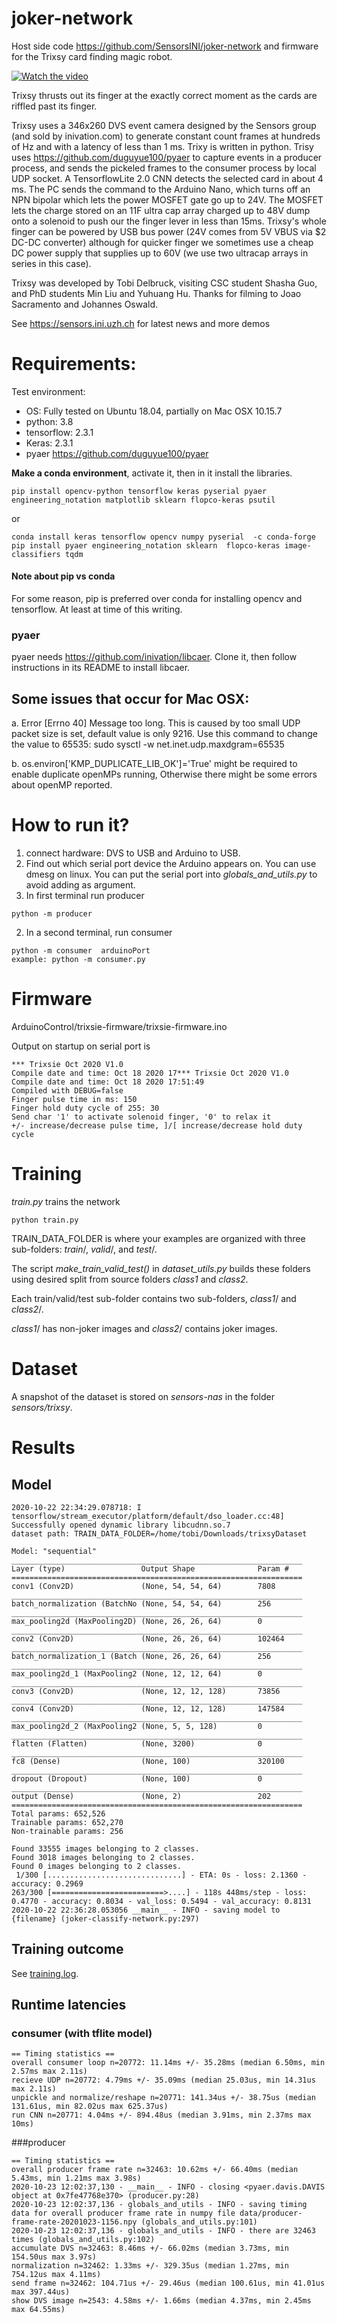 # joker-network

Host side code https://github.com/SensorsINI/joker-network and firmware for the Trixsy card finding magic robot.

[![Watch the video](https://img.youtube.com/vi/Y0Crn4DU17M/hqdefault.jpg)](https://youtu.be/Y0Crn4DU17M)

Trixsy thrusts out its finger at the exactly correct moment as the cards are riffled past its finger.

Trixsy uses a 346x260 DVS event camera designed by the Sensors group (and sold by inivation.com) to generate constant count frames at hundreds of Hz and with a latency of  less than 1 ms. Trixy is written in python. Trisy uses https://github.com/duguyue100/pyaer to capture events in a producer process, and sends the pickeled frames to the consumer process by local UDP socket. A TensorflowLite 2.0 CNN detects the selected card in about 4 ms. The PC sends the command to the Arduino Nano, which turns off an NPN bipolar which lets the power MOSFET gate go up to 24V. The MOSFET lets the charge stored on an 11F ultra cap array charged up to 48V dump onto a solenoid to push our the finger lever in less than 15ms. Trixsy's whole finger can be powered by USB bus power (24V comes from 5V VBUS via $2 DC-DC converter) although for quicker finger we sometimes use a cheap DC power supply that supplies up to 60V (we use two ultracap arrays in series in this case).

Trixsy was developed by Tobi Delbruck, visiting CSC student Shasha Guo, and PhD students Min Liu and Yuhuang Hu. Thanks for filming to Joao Sacramento and Johannes Oswald.

See https://sensors.ini.uzh.ch for latest news and more demos

# Requirements:
Test environment:

 - OS: Fully tested on Ubuntu 18.04, partially on Mac OSX 10.15.7 
 - python: 3.8
 - tensorflow: 2.3.1
 - Keras: 2.3.1
 - pyaer https://github.com/duguyue100/pyaer
 
 **Make a conda environment**, activate it, then in it install the libraries.
 
```
pip install opencv-python tensorflow keras pyserial pyaer engineering_notation matplotlib sklearn flopco-keras psutil
```
or
```
conda install keras tensorflow opencv numpy pyserial  -c conda-forge
pip install pyaer engineering_notation sklearn  flopco-keras image-classifiers tqdm
```

#### Note about pip vs conda
For some reason, pip is preferred over conda for installing opencv and tensorflow. At least at time of this writing.

### pyaer
pyaer needs https://github.com/inivation/libcaer. Clone it, then follow instructions in its README to install libcaer. 



## Some issues that occur for Mac OSX:

 a. Error [Errno 40] Message too long. This is caused by too small UDP packet size is set, default value is only 9216. 
 Use this command to change the value to 65535: sudo sysctl -w net.inet.udp.maxdgram=65535

 b. os.environ['KMP_DUPLICATE_LIB_OK']='True' might be required to enable duplicate openMPs running, Otherwise
there might be some errors about openMP reported.


# How to run it?
 1. connect hardware: DVS to USB and Arduino to USB.
 1. Find out which serial port device the Arduino appears on. You can use dmesg on linux. You can put the serial port into _globals_and_utils.py_ to avoid adding as argument.
 1. In first terminal run producer
```shell script
python -m producer
```
 2. In a second terminal, run consumer
```shell script
python -m consumer  arduinoPort
example: python -m consumer.py 
```


# Firmware

ArduinoControl/trixsie-firmware/trixsie-firmware.ino

Output on startup on serial port is
```
*** Trixsie Oct 2020 V1.0
Compile date and time: Oct 18 2020 17*** Trixsie Oct 2020 V1.0
Compile date and time: Oct 18 2020 17:51:49
Compiled with DEBUG=false
Finger pulse time in ms: 150
Finger hold duty cycle of 255: 30
Send char '1' to activate solenoid finger, '0' to relax it
+/- increase/decrease pulse time, ]/[ increase/decrease hold duty cycle

```

# Training

_train.py_ trains the network  

```
python train.py
```

TRAIN_DATA_FOLDER is where your examples are organized with three sub-folders: _train_/, _valid_/, and _test_/.

The script _make_train_valid_test()_ in _dataset_utils.py_ builds these folders using desired split from source folders _class1_ and _class2_.  

Each train/valid/test sub-folder contains two sub-folders, _class1_/ and _class2_/. 

_class1_/ has non-joker images and _class2_/ contains joker images.

# Dataset
A snapshot of the dataset is stored on _sensors-nas_ in the folder _sensors/trixsy_.


# Results

## Model
```
2020-10-22 22:34:29.078718: I tensorflow/stream_executor/platform/default/dso_loader.cc:48] Successfully opened dynamic library libcudnn.so.7
dataset path: TRAIN_DATA_FOLDER=/home/tobi/Downloads/trixsyDataset

Model: "sequential"
_________________________________________________________________
Layer (type)                 Output Shape              Param #   
=================================================================
conv1 (Conv2D)               (None, 54, 54, 64)        7808      
_________________________________________________________________
batch_normalization (BatchNo (None, 54, 54, 64)        256       
_________________________________________________________________
max_pooling2d (MaxPooling2D) (None, 26, 26, 64)        0         
_________________________________________________________________
conv2 (Conv2D)               (None, 26, 26, 64)        102464    
_________________________________________________________________
batch_normalization_1 (Batch (None, 26, 26, 64)        256       
_________________________________________________________________
max_pooling2d_1 (MaxPooling2 (None, 12, 12, 64)        0         
_________________________________________________________________
conv3 (Conv2D)               (None, 12, 12, 128)       73856     
_________________________________________________________________
conv4 (Conv2D)               (None, 12, 12, 128)       147584    
_________________________________________________________________
max_pooling2d_2 (MaxPooling2 (None, 5, 5, 128)         0         
_________________________________________________________________
flatten (Flatten)            (None, 3200)              0         
_________________________________________________________________
fc8 (Dense)                  (None, 100)               320100    
_________________________________________________________________
dropout (Dropout)            (None, 100)               0         
_________________________________________________________________
output (Dense)               (None, 2)                 202       
=================================================================
Total params: 652,526
Trainable params: 652,270
Non-trainable params: 256

Found 33555 images belonging to 2 classes.
Found 3018 images belonging to 2 classes.
Found 0 images belonging to 2 classes.
 1/300 [..............................] - ETA: 0s - loss: 2.1360 - accuracy: 0.2969
263/300 [=========================>....] - 118s 448ms/step - loss: 0.4770 - accuracy: 0.8034 - val_loss: 0.5494 - val_accuracy: 0.8131
2020-10-22 22:36:28.053056 __main__ - INFO - saving model to {filename} (joker-classify-network.py:297)

```

## Training outcome

See [training.log](training.log).

## Runtime latencies

### consumer (with tflite model)

```
== Timing statistics ==
overall consumer loop n=20772: 11.14ms +/- 35.28ms (median 6.50ms, min 2.57ms max 2.11s)
recieve UDP n=20772: 4.79ms +/- 35.09ms (median 25.03us, min 14.31us max 2.11s)
unpickle and normalize/reshape n=20771: 141.34us +/- 38.75us (median 131.61us, min 82.02us max 625.37us)
run CNN n=20771: 4.04ms +/- 894.48us (median 3.91ms, min 2.37ms max 10ms)
```

###producer

```
== Timing statistics ==
overall producer frame rate n=32463: 10.62ms +/- 66.40ms (median 5.43ms, min 1.21ms max 3.98s)
2020-10-23 12:02:37,130 - __main__ - INFO - closing <pyaer.davis.DAVIS object at 0x7fe47768e370> (producer.py:28)
2020-10-23 12:02:37,136 - globals_and_utils - INFO - saving timing data for overall producer frame rate in numpy file data/producer-frame-rate-20201023-1156.npy (globals_and_utils.py:101)
2020-10-23 12:02:37,136 - globals_and_utils - INFO - there are 32463 times (globals_and_utils.py:102)
accumulate DVS n=32463: 8.46ms +/- 66.02ms (median 3.73ms, min 154.50us max 3.97s)
normalization n=32462: 1.33ms +/- 329.35us (median 1.27ms, min 754.12us max 4.11ms)
send frame n=32462: 104.71us +/- 29.46us (median 100.61us, min 41.01us max 397.44us)
show DVS image n=2543: 4.58ms +/- 1.66ms (median 4.37ms, min 2.45ms max 64.55ms)
```
